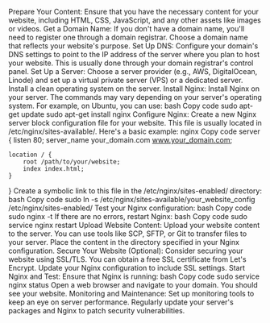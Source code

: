 Prepare Your Content:
Ensure that you have the necessary content for your website, including HTML, CSS, JavaScript, and any other assets like images or videos.
Get a Domain Name:
If you don't have a domain name, you'll need to register one through a domain registrar. Choose a domain name that reflects your website's purpose.
Set Up DNS:
Configure your domain's DNS settings to point to the IP address of the server where you plan to host your website. This is usually done through your domain registrar's control panel.
Set Up a Server:
Choose a server provider (e.g., AWS, DigitalOcean, Linode) and set up a virtual private server (VPS) or a dedicated server. Install a clean operating system on the server.
Install Nginx:
Install Nginx on your server. The commands may vary depending on your server's operating system. For example, on Ubuntu, you can use:
bash
Copy code
sudo apt-get update
sudo apt-get install nginx
Configure Nginx:
Create a new Nginx server block configuration file for your website. This file is usually located in /etc/nginx/sites-available/. Here's a basic example:
nginx
Copy code
server {
    listen 80;
    server_name your_domain.com www.your_domain.com;

    location / {
        root /path/to/your/website;
        index index.html;
    }
}
Create a symbolic link to this file in the /etc/nginx/sites-enabled/ directory:
bash
Copy code
sudo ln -s /etc/nginx/sites-available/your_website_config /etc/nginx/sites-enabled/
Test your Nginx configuration:
bash
Copy code
sudo nginx -t
If there are no errors, restart Nginx:
bash
Copy code
sudo service nginx restart
Upload Website Content:
Upload your website content to the server. You can use tools like SCP, SFTP, or Git to transfer files to your server. Place the content in the directory specified in your Nginx configuration.
Secure Your Website (Optional):
Consider securing your website using SSL/TLS. You can obtain a free SSL certificate from Let's Encrypt. Update your Nginx configuration to include SSL settings.
Start Nginx and Test:
Ensure that Nginx is running:
bash
Copy code
sudo service nginx status
Open a web browser and navigate to your domain. You should see your website.
Monitoring and Maintenance:
Set up monitoring tools to keep an eye on server performance. Regularly update your server's packages and Nginx to patch security vulnerabilities.
